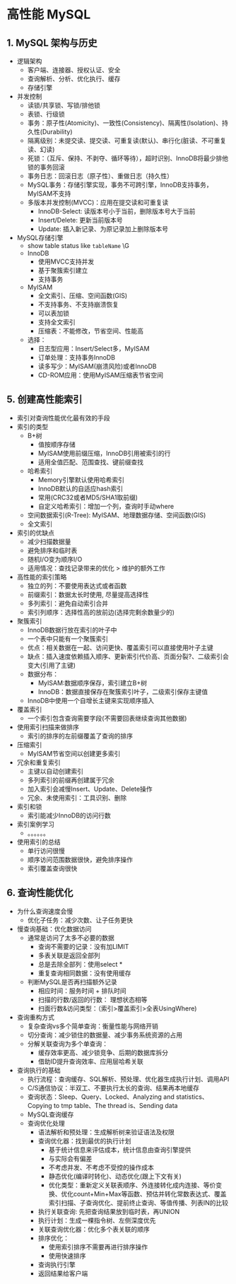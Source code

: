 # 高性能 MySQL

## 1. MySQL 架构与历史

- 逻辑架构
  - 客户端、连接器、授权认证、安全
  - 查询解析、分析、优化执行、缓存
  - 存储引擎
- 并发控制
  - 读锁/共享锁、写锁/排他锁
  - 表锁、行级锁
  - 事务：原子性(Atomicity)、一致性(Consistency)、隔离性(Isolation)、持久性(Durability)
  - 隔离级别：未提交读、提交读、可重复读(默认)、串行化(脏读、不可重复读、幻读)
  - 死锁：（互斥、保持、不剥夺、循环等待），超时识别、InnoDB将最少排他锁的事务回滚
  - 事务日志：回滚日志（原子性）、重做日志（持久性）
  - MySQL事务：存储引擎实现，事务不可跨引擎，InnoDB支持事务，MyISAM不支持
  - 多版本并发控制(MVCC)：应用在提交读和可重复读
    - InnoDB-Select: 读版本号小于当前，删除版本号大于当前
    - Insert/Delete: 更新当前版本号
    - Update: 插入新记录、为原记录加上删除版本号
- MySQL存储引擎
  - show table status like `tableName` \G
  - InnoDB
    - 使用MVCC支持并发
    - 基于聚簇索引建立
    - 支持事务
  - MyISAM
    - 全文索引、压缩、空间函数(GIS)
    - 不支持事务、不支持崩溃恢复
    - 可以表加锁
    - 支持全文索引
    - 压缩表：不能修改，节省空间、性能高
  - 选择：
    - 日志型应用：Insert/Select多，MyISAM
    - 订单处理：支持事务InnoDB
    - 读多写少：MyISAM(崩溃风险)或者InnoDB
    - CD-ROM应用：使用MyISAM压缩表节省空间

## 5. 创建高性能索引

- 索引对查询性能优化最有效的手段
- 索引的类型
  - B+树
    - 值按顺序存储
    - MyISAM使用前缀压缩，InnoDB引用被索引的行
    - 适用全值匹配、范围查找、键前缀查找
  - 哈希索引
    - Memory引擎默认使用哈希索引
    - InnoDB默认的自适应hash索引
    - 常用(CRC32或者MD5/SHA1取前缀)
    - 自定义哈希索引：增加一个列，查询时手动where
  - 空间数据索引(R-Tree): MyISAM、地理数据存储、空间函数(GIS)
  - 全文索引
- 索引的优缺点
  - 减少扫描数据量
  - 避免排序和临时表
  - 随机I/O变为顺序I/O
  - 适用情况：查找记录带来的优化 > 维护的额外工作
- 高性能的索引策略
  - 独立的列：不要使用表达式或者函数
  - 前缀索引：数据太长时使用, 尽量提高选择性
  - 多列索引：避免自动索引合并
  - 索引列顺序：选择性高的放前边(选择完剩余数量少的)
- 聚簇索引
  - InnoDB数据行放在索引的叶子中
  - 一个表中只能有一个聚簇索引
  - 优点：相关数据在一起、访问更快、覆盖索引可以直接使用叶子主键
  - 缺点：插入速度依赖插入顺序、更新索引代价高、页面分裂?、二级索引会变大(引用了主键)
  - 数据分布：
    - MyISAM:数据顺序保存，索引建立B+树
    - InnoDB：数据直接保存在聚簇索引叶子，二级索引保存主键值
  - InnoDB中使用一个自增长主键来实现顺序插入
- 覆盖索引
  - 一个索引包含查询需要字段(不需要回表继续查询其他数据)
- 使用索引扫描来做排序
  - 索引的排序的左前缀覆盖了查询的排序
- 压缩索引
  - MyISAM节省空间以创建更多索引
- 冗余和重复索引
  - 主键以自动创建索引
  - 多列索引的前缀再创建属于冗余
  - 加入索引会减慢Insert、Update、Delete操作
  - 冗余、未使用索引：工具识别、删除
- 索引和锁
  - 索引能减少InnoDB的访问行数
- 索引案例学习
  - 。。。。。。
- 使用索引的总结
  - 单行访问很慢
  - 顺序访问范围数据很快，避免排序操作
  - 索引覆盖查询很快

## 6. 查询性能优化

- 为什么查询速度会慢
  - 优化子任务：减少次数、让子任务更快
- 慢查询基础：优化数据访问
  - 通常是访问了太多不必要的数据
    - 查询不需要的记录：没有加LIMIT
    - 多表关联是返回全部列
    - 总是去除全部列：使用select *
    - 重复查询相同数据：没有使用缓存
  - 判断MySQL是否再扫描额外记录
    - 相应时间：服务时间 + 排队时间
    - 扫描的行数/返回的行数： 理想状态相等
    - 扫面行数&访问类型：（索引>覆盖索引>全表UsingWhere)
- 查询重构方式
  - 复杂查询vs多个简单查询：衡量性能与网络开销
  - 切分查询：减少锁住的数据量、减少事务系统资源的占用
  - 分解关联查询为多个单查询：
    - 缓存效率更高、减少锁竞争、后期的数据库拆分
    - 借助ID提升查询效率、应用层哈希关联
- 查询执行的基础
  - 执行流程：查询缓存、SQL解析、预处理、优化器生成执行计划、调用API
  - C/S通信协议：半双工、不要执行太长的查询、结果再本地缓存
  - 查询状态：Sleep、Query、Locked、Analyzing and statistics、Copying to tmp table、The thread is、Sending data
  - MySQL查询缓存
  - 查询优化处理
    - 语法解析和预处理：生成解析树来验证语法及权限
    - 查询优化器：找到最优的执行计划
      - 基于统计信息来评估成本，统计信息由查询引擎提供
      - 与实际会有偏差
      - 不考虑并发、不考虑不受控的操作成本
      - 静态优化(编译时转化)、动态优化(跟上下文有关)
      - 优化类型：重新定义关联表顺序、外连接转化成内连接、等价变换、优化count+Min+Max等函数、预估并转化常数表达式、覆盖索引扫描、子查询优化、提前终止查询、等值传播、列表IN的比较
    - 执行关联查询: 先把查询结果放到临时表，再UNION
    - 执行计划：生成一棵指令树、左侧深度优先
    - 关联查询优化器：优化多个表关联的顺序
    - 排序优化：
      - 使用索引排序不需要再进行排序操作
      - 使用快速排序
    - 查询执行引擎
    - 返回结果给客户端





